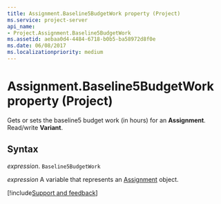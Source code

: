 ```yaml
---
title: Assignment.Baseline5BudgetWork property (Project)
ms.service: project-server
api_name:
- Project.Assignment.Baseline5BudgetWork
ms.assetid: aebaa0d4-4484-6718-b0b5-ba58972d8f0e
ms.date: 06/08/2017
ms.localizationpriority: medium
---
```



# Assignment.Baseline5BudgetWork property (Project)

Gets or sets the baseline5 budget work (in hours) for an **Assignment**. Read/write **Variant**.


## Syntax

_expression_. `Baseline5BudgetWork`

_expression_ A variable that represents an [Assignment](./Project.Assignment.md) object.

[!include[Support and feedback](~/includes/feedback-boilerplate.md)]